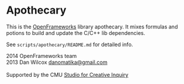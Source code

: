 Apothecary
==========

This is the [OpenFrameworks](http://openframeworks.cc) library apothecary. It mixes formulas and potions to build and update the C/C++ lib dependencies.

See `scripts/apothecary/README.md` for detailed info.

2014 OpenFrameworks team<br>
2013 Dan Wilcox <danomatika@gmail.com><br>  
Supported by the CMU [Studio for Creative Inquiry](http://studioforcreativeinquiry.org/)
